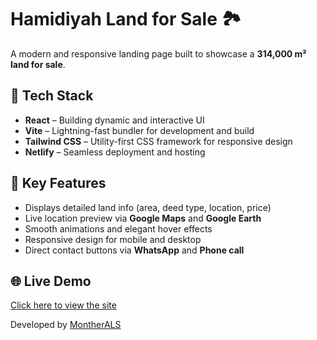 # Hamidiyah Land for Sale 🏞️

A modern and responsive landing page built to showcase a **314,000 m² land for sale**.

## 🚀 Tech Stack

- **React** – Building dynamic and interactive UI
- **Vite** – Lightning-fast bundler for development and build
- **Tailwind CSS** – Utility-first CSS framework for responsive design
- **Netlify** – Seamless deployment and hosting

## 🌟 Key Features

- Displays detailed land info (area, deed type, location, price)
- Live location preview via **Google Maps** and **Google Earth**
- Smooth animations and elegant hover effects
- Responsive design for mobile and desktop
- Direct contact buttons via **WhatsApp** and **Phone call**

## 🌐 Live Demo


[Click here to view the site](https://ishbiliyah.netlify.app/)
 
 Developed by [MontherALS](https://github.com/MontherALS)
